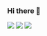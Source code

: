 ### Hi there 👋

<!--
**softwareyong/softwareyong** is a ✨ _special_ ✨ repository because its `README.md` (this file) appears on your GitHub profile.

Here are some ideas to get you started:

- 🔭 I’m currently working on ...
- 🌱 I’m currently learning ...
- 👯 I’m looking to collaborate on ...
- 🤔 I’m looking for help with ...
- 💬 Ask me about ...
- 📫 How to reach me: ...
- 😄 Pronouns: ...
- ⚡ Fun fact: ...
-->

<img src="https://capsule-render.vercel.app/api?type=waving&color=auto&height=200&section=header&text=softyong&fontSize=90" />

<img src="https://img.shields.io/badge/python-#3776A?style=flat&logo=#3776AB&logoColor=white"/>
<img src="https://img.shields.io/badge/html5-E34F26?style=for-the-badge&logo=html5&logoColor=white">
